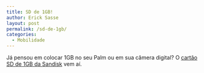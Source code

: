 ```yaml
---
title: SD de 1GB!
author: Erick Sasse
layout: post
permalink: /sd-de-1gb/
categories:
  - Mobilidade
---
```

J&aacute; pensou em colocar 1GB no seu Palm ou em sua c&acirc;mera digital? O [cart&atilde;o SD de 1GB da Sandisk][1] vem a&iacute;.

 [1]: http://www.ecost.com/ecost/shop/detail.asp?DPNo=354542&#038;adcampaign=email,ECOSTPG